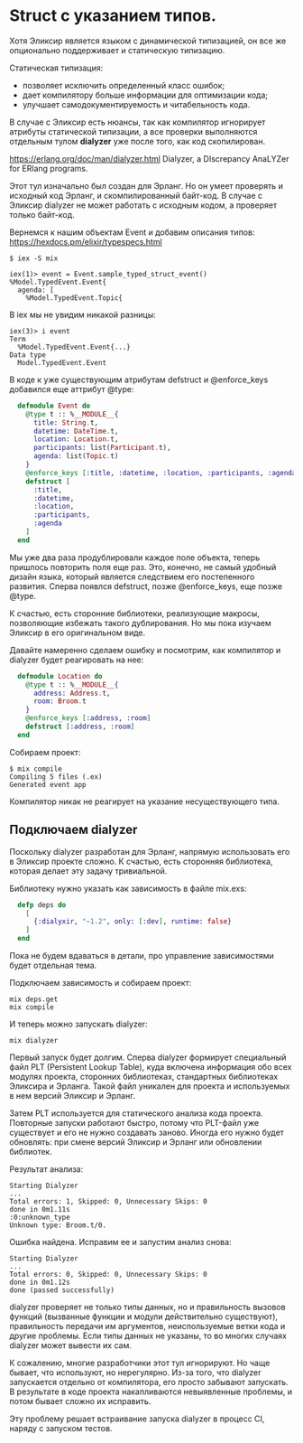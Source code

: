 # Struct с указанием типов.

Хотя Эликсир является языком с динамической типизацией, он все же опционально поддерживает и статическую типизацию.

Статическая типизация:
- позволяет исключить определенный класс ошибок;
- дает компилятору больше информации для оптимизации кода;
- улучшает самодокументируемость и читабельность кода.

В случае с Эликсир есть нюансы, так как компилятор игнорирует атрибуты статической типизации, а все проверки выполняются отдельным тулом **dialyzer** уже после того, как код скопилирован.

https://erlang.org/doc/man/dialyzer.html
Dialyzer, a DIscrepancy AnaLYZer for ERlang programs.

Этот тул изначально был создан для Эрланг. Но он умеет проверять и исходный код Эрланг, и скомпилированный байт-код. В случае с Эликсир dialyzer не может работать с исходным кодом, а проверяет только байт-код.

Вернемся к нашим объектам Event и добавим описания типов:
https://hexdocs.pm/elixir/typespecs.html

```shell
$ iex -S mix
```

```elixir-iex
iex(1)> event = Event.sample_typed_struct_event()
%Model.TypedEvent.Event{
  agenda: [
    %Model.TypedEvent.Topic{
```

В iex мы не увидим никакой разницы:

```elixir-iex
iex(3)> i event
Term
  %Model.TypedEvent.Event{...}
Data type
  Model.TypedEvent.Event
```

В коде к уже существующим атрибутам defstruct и @enforce_keys добавился еще аттрибут @type:

```elixir
  defmodule Event do
    @type t :: %__MODULE__{
      title: String.t,
      datetime: DateTime.t,
      location: Location.t,
      participants: list(Participant.t),
      agenda: list(Topic.t)
    }
    @enforce_keys [:title, :datetime, :location, :participants, :agenda]
    defstruct [
      :title,
      :datetime,
      :location,
      :participants,
      :agenda
    ]
  end
```

Мы уже два раза продублировали каждое поле объекта, теперь пришлось повторить поля еще раз. Это, конечно, не самый удобный дизайн языка, который является следствием его постепенного развития. Сперва появлся defstruct, позже @enforce_keys, еще позже @type.

К счастью, есть сторонние библиотеки, реализующие макросы, позволяющие избежать такого дублирования. Но мы пока изучаем Эликсир в его оригинальном виде.

Давайте намеренно сделаем ошибку и посмотрим, как компилятор и dialyzer будет реагировать на нее:

```elixir
  defmodule Location do
    @type t :: %__MODULE__{
      address: Address.t,
      room: Broom.t
    }
    @enforce_keys [:address, :room]
    defstruct [:address, :room]
  end
```

Собираем проект:

```shell
$ mix compile
Compiling 5 files (.ex)
Generated event app
```

Компилятор никак не реагирует на указание несуществующего типа.

## Подключаем dialyzer

Поскольку dialyzer разработан для Эрланг, напрямую использовать его в Эликсир проекте сложно. К счастью, есть сторонняя библиотека, которая делает эту задачу тривиальной.

Библиотеку нужно указать как зависимость в файле mix.exs:

```elixir
  defp deps do
    [
      {:dialyxir, "~1.2", only: [:dev], runtime: false}
    ]
  end
```

Пока не будем вдаваться в детали, про управление зависимостями будет отдельная тема.

Подключаем зависимость и собираем проект:

```shell
mix deps.get
mix compile
```

И теперь можно запускать dialyzer:

```shell
mix dialyzer
```

Первый запуск будет долгим. Сперва dialyzer формирует специальный файл PLT (Persistent Lookup Table), куда включена информация обо всех модулях проекта, сторонних библиотеках, стандартных библиотеках Эликсира и Эрланга. Такой файл уникален для проекта и используемых в нем версий Эликсир и Эрланг.

Затем PLT используется для статического анализа кода проекта. Повторные запуски работают быстро, потому что PLT-файл уже существует и его не нужно создавать заново. Иногда его нужно будет обновлять: при смене версий Эликсир и Эрланг или обновлении библиотек.

Результат анализа:

```shell
Starting Dialyzer
...
Total errors: 1, Skipped: 0, Unnecessary Skips: 0
done in 0m1.11s
:0:unknown_type
Unknown type: Broom.t/0.
```

Ошибка найдена. Исправим ее и запустим анализ снова:

```shell
Starting Dialyzer
...
Total errors: 0, Skipped: 0, Unnecessary Skips: 0
done in 0m1.12s
done (passed successfully)
```

dialyzer проверяет не только типы данных, но и правильность вызовов функций (вызванные функции и модули действительно существуют), правильность передачи им аргументов, неиспользуемые ветки кода и другие проблемы. Если типы данных не указаны, то во многих случаях dialyzer может вывести их сам.

К сожалению, многие разработчики этот тул игнорируют. Но чаще бывает, что используют, но нерегулярно. Из-за того, что dialyzer запускается отдельно от компилятора, его просто забывают запускать. В результате в коде проекта накапливаются невыявленные проблемы, и потом бывает сложно их исправить.

Эту проблему решает встраивание запуска dialyzer в процесс CI, наряду с запуском тестов.
